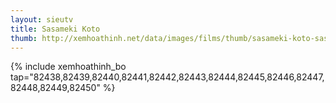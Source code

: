 ```yaml
---
layout: sieutv
title: Sasameki Koto
thumb: http://xemhoathinh.net/data/images/films/thumb/sasameki-koto-sasameki-koto-2012.jpg
---
```

{% include xemhoathinh_bo tap="82438,82439,82440,82441,82442,82443,82444,82445,82446,82447,82448,82449,82450" %} 

